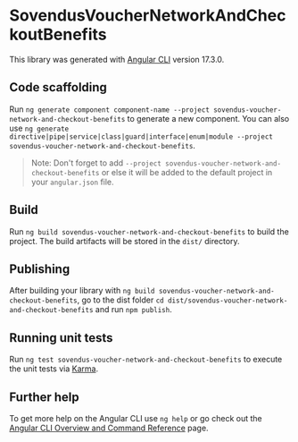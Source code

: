 # SovendusVoucherNetworkAndCheckoutBenefits

This library was generated with [Angular CLI](https://github.com/angular/angular-cli) version 17.3.0.

## Code scaffolding

Run `ng generate component component-name --project sovendus-voucher-network-and-checkout-benefits` to generate a new component. You can also use `ng generate directive|pipe|service|class|guard|interface|enum|module --project sovendus-voucher-network-and-checkout-benefits`.
> Note: Don't forget to add `--project sovendus-voucher-network-and-checkout-benefits` or else it will be added to the default project in your `angular.json` file. 

## Build

Run `ng build sovendus-voucher-network-and-checkout-benefits` to build the project. The build artifacts will be stored in the `dist/` directory.

## Publishing

After building your library with `ng build sovendus-voucher-network-and-checkout-benefits`, go to the dist folder `cd dist/sovendus-voucher-network-and-checkout-benefits` and run `npm publish`.

## Running unit tests

Run `ng test sovendus-voucher-network-and-checkout-benefits` to execute the unit tests via [Karma](https://karma-runner.github.io).

## Further help

To get more help on the Angular CLI use `ng help` or go check out the [Angular CLI Overview and Command Reference](https://angular.io/cli) page.
